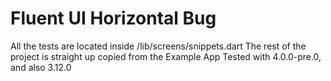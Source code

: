 # Fluent UI Horizontal Bug

All the tests are located inside /lib/screens/snippets.dart
The rest of the project is straight up copied from the Example App
Tested with 4.0.0-pre.0, and also 3.12.0
